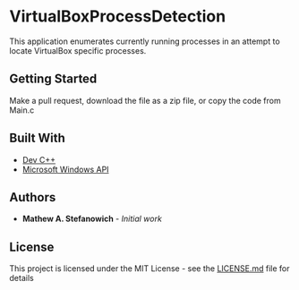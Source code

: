 # VirtualBoxProcessDetection

This application enumerates currently running processes in an attempt to locate VirtualBox specific processes.

## Getting Started

Make a pull request, download the file as a zip file, or copy the code from Main.c

## Built With

* [Dev C++](https://sourceforge.net/projects/orwelldevcpp/)
* [Microsoft Windows API](https://msdn.microsoft.com/en-us/library/aa383723(VS.85).aspx)

## Authors

* **Mathew A. Stefanowich** - *Initial work*

## License

This project is licensed under the MIT License - see the [LICENSE.md](LICENSE.md) file for details
